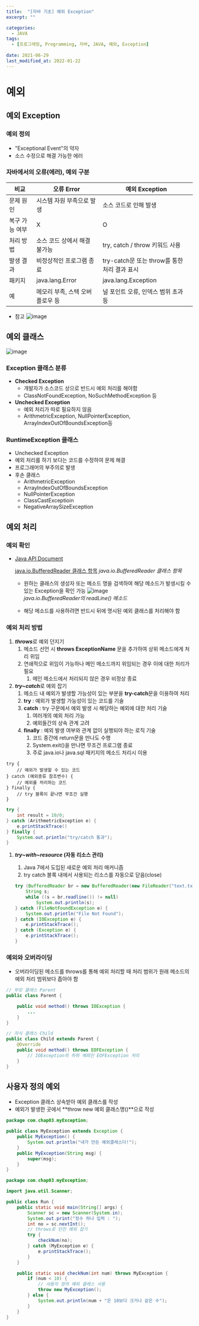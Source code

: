 ```yaml
---
title:  "[자바 기초] 예외 Exception"
excerpt: ""

categories:
  - JAVA
tags:
  - [프로그래밍, Programming, 자바, JAVA, 예외, Exception]
 
date: 2021-06-29
last_modified_at: 2022-01-22
---
```


# 예외

## 예외 Exception

### 예외 정의

- "Exceptional Event"의 약자
- 소스 수정으로 해결 가능한 에러

### 자바에서의 오류(에러), 예외 구분

|비교            |오류 Error                                         |예외 Exception|
|--------------|-------------------------------------------------|------------|
|문제 원인         |시스템 자원 부족으로 발생                                   |소스 코드로 인해 발생|
|복구 가능 여부      |X                                                |O           |
|처리 방법         |소스 코드 상에서 해결 불가능                                 |try, catch / throw 키워드 사용|
|발생 결과         |비정상적인 프로그램 종료                                    |try-catch문 또는 throw를 통한 처리 결과 표시|
|패키지           |java.lang.Error                                  |java.lang.Exception|
|예             |메모리 부족, 스텍 오버플로우 등                               |널 포인트 오류, 인덱스 범위 초과 등|

- 참고
    ![image](https://user-images.githubusercontent.com/92344242/150640415-d881ba68-4fc9-4793-bc77-45c5cc7a4702.png)    
    

## 예외 클래스

![image](https://user-images.githubusercontent.com/92344242/150640427-d5d54398-c1b0-487d-b968-fe71a4f9d81d.png)

### **Exception 클래스** 분류

- **Checked Exception**
    - 개발자가 소스코드 상으로 반드시 예외 처리를 해야함
    - ClassNotFoundException, NoSuchMethodException 등
- **Unchecked Exception**
    - 예외 처리가 따로 필요하지 않음
    - ArithmetricException, NullPointerException, ArrayIndexOutOfBoundsException등

### RuntimeException 클래스

- Unchecked Exception
- 예외 처리를 하기 보다는 코드를 수정하여 문제 해결
- 프로그래머의 부주의로 발생
- 후손 클래스
    - ArithmetricException
    - ArrayIndexOutOfBoundsException
    - NullPointerException
    - ClassCastExceptioin
    - NegativeArraySizeException

## 예외 처리

### 예외 확인

- [Java API Document](https://docs.oracle.com/javase/8/docs/api/)
    
    [java.io.BufferedReader 클래스 항목](https://docs.oracle.com/javase/8/docs/api/java/io/BufferedReader.html)
    *java.io.BufferedReader 클래스 항목*
    
    - 원하는 클래스의 생성자 또는 메소드 명을 검색하여 해당 메소드가 발생시킬 수 있는 Exception을 확인 가능
        ![image](https://user-images.githubusercontent.com/92344242/150640447-e33b3692-0c90-4ad3-8cb0-63f09c7d4fd0.png)        
        *java.io.BufferedReader의 readLine() 메소드*
        
    - 해당 메소드를 사용하려면 반드시 뒤에 명시된 예외 클래스를 처리해야 함

### 예외 처리 방법

1. ***throws***로 예외 던지기
    1. 메소드 선언 시 **throws ExceptionName** 문을 추가하여 상위 메소드에게 처리 위임
    2. 연쇄적으로 위임이 가능하나 메인 메소드까지 위임되는 경우 이에 대한 처리가 필요
        1. 메인 메소드에서 처리되지 않은 경우 비정상 종료  
1. ***try~catch***로 예외 잡기
    1. 메소드 내 예외가 발생할 가능성이 있는 부분을 **try-catch**문을 이용하여 처리
    2. **try** : 예외가 발생할 가능성이 있는 코드를 기술
    3. **catch** : try 구문에서 예외 발생 시 해당하는 예외에 대한 처리 기술
        1. 여러개의 예외 처리 가능
        2. 예외들간의 상속 관계 고려
    4. **finally** : 예외 발생 여부와 관계 없이 실행되야 하는 로직 기술
        1. 코드 중간에 return문을 만나도 수행
        2. System.exit()을 만나면 무조건 프로그램 종료
        3. 주로 java.io나 java.sql 패키지의 메소드 처리시 이용

```
try {
	// 예외가 발생할 수 있는 코드
} catch (예외종류 참조변수) {
	// 예외를 처리하는 코드
} finally {
	// try 블록이 끝나면 무조건 실행
}
```

```java
try {
	int result = 10/0;
} catch (ArithmetricException e) {
	e.printStackTrace()
} finally {
	System.out.println("try/catch 통과");
}
```

1. ***try~with~resource* (자동 리소스 관리)**
    1. Java 7에서 도입된 새로운 예외 처리 매커니즘
    2. try catch 블록 내에서 사용되는 리소스를 자동으로 닫음(close)
    
    ```java
    try (BufferedReader br = new BufferedReader(new FileReader("text.txt"))) {
    	String s;
    	while ((s = br.readline()) != null)
    		System.out.println(s);
    } catch (FileNotFoundException e) {
    	System.out.println("File Not Found");
    } catch (IOException e) {
    	e.printStackTrace();
    } catch (Exception e) {
    	e.printStackTrace();
    }
    ```
    

### 예외와 오버라이딩

- 오버라이딩된 메소드를 throws를 통해 예외 처리할 때 처리 범위가 원래 메소드의 예외 처리 범위보다 좁아야 함

```java
// 부모 클래스 Parent
public class Parent {

	public void method() throws IOException {
		...
	}
}
```

```java
// 자식 클래스 Child
public class Child extends Parent {
	@Override
	public void method() throws EOFException {
		// IOException의 하위 예외인 EOFException 처리
	}
}
```

## 사용자 정의 예외

- Exception 클래스 상속받아 예외 클래스를 작성
- 예외가 발생한 곳에서 **throw new 예외 클래스명()**으로 작성

```java
package com.chap03.myException;

public class MyException extends Exception {
	public MyException() {
		System.out.println("내가 만든 예외클래스다!");
	}
	public MyException(String msg) {
		super(msg);
	}
}
```

```java
package com.chap03.myException;

import java.util.Scanner;

public class Run {
	public static void main(String[] args) {
		Scanner sc = new Scanner(System.in);
		System.out.print("정수 하나 입력 : ");
		int no = sc.nextInt();
		// throws로 던진 예외 잡기
		try {
			checkNum(no);
		} catch (MyException e) {
			e.printStackTrace();
		}
	}

	public static void checkNum(int num) throws MyException {
		if (num < 10) {
			// 사용자 정의 예외 클래스 사용
			throw new MyException();
		} else {
			System.out.println(num + "은 10보다 크거나 같은 수");
		}
	}
}
```
